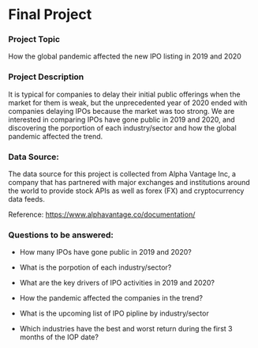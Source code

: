 # Final Project

### Project Topic
How the global pandemic affected the new IPO listing in 2019 and 2020

### Project Description
It is typical for companies to delay their initial public offerings when the market for them is weak, but the unprecedented year of 2020 ended with companies delaying IPOs because the market was too strong. We are interested in comparing IPOs have gone public in 2019 and 2020, and discovering the porportion of each industry/sector and how the global pandemic affected the trend.

### Data Source:
The data source for this project is collected from Alpha Vantage Inc, a company that has partnered with major exchanges and institutions around the world to provide stock APIs as well as forex (FX) and cryptocurrency data feeds. 

Reference: https://www.alphavantage.co/documentation/

### Questions to be answered:
- How many IPOs have gone public in 2019 and 2020? 

- What is the porpotion of each industry/sector? 

- What are the key drivers of IPO activities in 2019 and 2020?

- How the pandemic affected the companies in the trend?

-  What is the upcoming list of IPO pipline by industry/sector

- Which industries have the best and worst return during the first 3 months of the IOP date?
